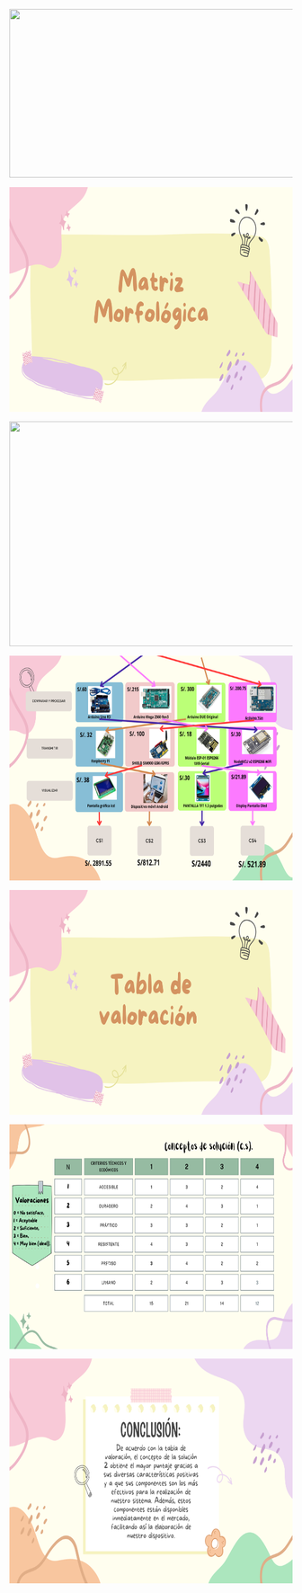 <p align="center">
  <img src="https://github.com/Fx2048/Team_4_FdD/assets/131219987/ac04d809-f5bd-4033-b86a-ab013835c291" width="800" height="300" style="margin: auto;">
</p>



<p align="center">
  <img src="https://github.com/Fx2048/Team_4_FdD/blob/main/Im%C3%A1genes/06_Matriz_morfol%C3%B3gica_tabla_de_valoraci%C3%B3n/Matriz.png" width="800" height="400" style="margin: auto;">
</p>



<p align="center">
  <img src="https://github.com/Fx2048/Team_4_FdD/assets/131219987/d564a384-058c-47e2-a31d-7f237c428e57" width="800" height="400" style="margin: auto;">
</p>



<p align="center">
  <img src="https://github.com/Fx2048/Team_4_FdD/blob/main/Im%C3%A1genes/06_Matriz_morfol%C3%B3gica_tabla_de_valoraci%C3%B3n/Matris_02.png" width="800" height="400" style="margin: auto;">
</p>


<p align="center">
  <img src="https://github.com/Fx2048/Team_4_FdD/blob/main/Im%C3%A1genes/06_Matriz_morfol%C3%B3gica_tabla_de_valoraci%C3%B3n/Tabla.png" width="800" height="400" style="margin: auto;">
</p>


<p align="center">
  <img src="https://github.com/Fx2048/Team_4_FdD/blob/main/Im%C3%A1genes/06_Matriz_morfol%C3%B3gica_tabla_de_valoraci%C3%B3n/Tabla_01.png" width="800" height="400" style="margin: auto;">
</p>

<p align="center">
  <img src="https://github.com/Fx2048/Team_4_FdD/blob/main/Im%C3%A1genes/06_Matriz_morfol%C3%B3gica_tabla_de_valoraci%C3%B3n/Conclusion.png" width="800" height="400" style="margin: auto;">
</p>





